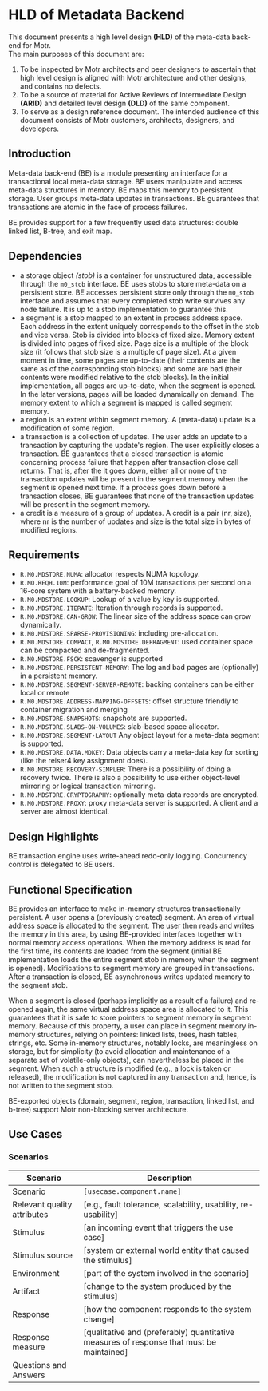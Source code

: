 # HLD of Metadata Backend
This document presents a high level design **(HLD)** of the meta-data back-end for Motr.   
The main purposes of this document are:  
 1. To be inspected by Motr architects and peer designers to ascertain that high level design is aligned with Motr architecture and other designs, and contains no defects.
 2.  To be a source of material for Active Reviews of Intermediate Design **(ARID)** and detailed level design **(DLD)** of the same component.
 3. To serve as a design reference document. The intended audience of this document consists of Motr customers, architects, designers, and developers.  


## Introduction
 Meta-data back-end (BE) is a module presenting an interface for a transactional local meta-data storage. BE users manipulate and access meta-data structures in memory. BE maps this memory to persistent storage. User groups meta-data updates in transactions. BE guarantees that transactions are atomic in the face of process failures.

BE provides support for a few frequently used data structures: double linked list, B-tree, and exit map.  


 ## Dependencies
 - a storage object *(stob)* is a container for unstructured data, accessible through the `m0_stob` interface. BE uses stobs to store meta-data on a persistent store. BE accesses persistent store only through the `m0_stob` interface and assumes that every completed stob write survives any node failure. It is up to a stob implementation to guarantee this.  
 - a segment is a stob mapped to an extent in process address space. Each address in the extent uniquely corresponds to the offset in the stob and vice versa. Stob is divided into blocks of fixed size. Memory extent is divided into pages of fixed size. Page size is a multiple of the block size (it follows that stob size is a multiple of page size). At a given moment in time, some pages are up-to-date (their contents are the same as of the corresponding stob blocks) and some are bad (their contents were modified relative to the stob blocks). In the initial implementation, all pages are up-to-date, when the segment is opened. In the later versions, pages will be loaded dynamically on demand. The memory extent to which a segment is mapped is called segment memory.
 - a region is an extent within segment memory. A (meta-data) update is a modification of some region.
 - a transaction is a collection of updates. The user adds an update to a transaction by capturing the update's region. The user explicitly closes a transaction. BE guarantees that a closed transaction is atomic concerning process failure that happen after transaction close call returns. That is, after the it goes down, either all or none of the transaction updates will be present in the segment memory when the segment is opened next time. If a process goes down before a transaction closes, BE guarantees that none of the transaction updates will be present in the segment memory.
 - a credit is a measure of a group of updates. A credit is a pair (nr, size), where nr is the number of updates and size is the total size in bytes of modified regions.  

 ## Requirements

* `R.M0.MDSTORE.NUMA`: allocator respects NUMA topology.
* `R.MO.REQH.10M`: performance goal of 10M transactions per second on a 16-core system with a battery-backed memory.
* `R.M0.MDSTORE.LOOKUP`: Lookup of a value by key is supported.
* `R.M0.MDSTORE.ITERATE`: Iteration through records is supported.
* `R.M0.MDSTORE.CAN-GROW`: The linear size of the address space can grow dynamically.
* `R.M0.MDSTORE.SPARSE-PROVISIONING`: including pre-allocation.
* `R.M0.MDSTORE.COMPACT`, `R.M0.MDSTORE.DEFRAGMENT`: used container space can be compacted and de-fragmented.
* `R.M0.MDSTORE.FSCK`: scavenger is supported
* `R.M0.MDSTORE.PERSISTENT-MEMORY`: The log and bad pages are (optionally) in a persistent memory.
* `R.M0.MDSTORE.SEGMENT-SERVER-REMOTE`: backing containers can be either local or remote
* `R.M0.MDSTORE.ADDRESS-MAPPING-OFFSETS`: offset structure friendly to container migration and merging
* `R.M0.MDSTORE.SNAPSHOTS`: snapshots are supported.
* `R.M0.MDSTORE.SLABS-ON-VOLUMES`: slab-based space allocator.
* `R.M0.MDSTORE.SEGMENT-LAYOUT` Any object layout for a meta-data segment is supported.
* `R.M0.MDSTORE.DATA.MDKEY`: Data objects carry a meta-data key for sorting (like the reiser4 key assignment does).
* `R.M0.MDSTORE.RECOVERY-SIMPLER`: There is a possibility of doing a recovery twice. There is also a possibility to use either object-level mirroring or logical transaction mirroring.
* `R.M0.MDSTORE.CRYPTOGRAPHY`: optionally meta-data records are encrypted.
* `R.M0.MDSTORE.PROXY`: proxy meta-data server is supported. A client and a server are almost identical.  

## Design Highlights
BE transaction engine uses write-ahead redo-only logging. Concurrency control is delegated to BE users.  

## Functional Specification
BE provides an interface to make in-memory structures transactionally persistent. A user opens a (previously created) segment. An area of virtual address space is allocated to the segment. The user then reads and writes the memory in this area, by using BE-provided interfaces together with normal memory access operations. When the memory address is read for the first time, its contents are loaded from the segment (initial BE implementation loads the entire segment stob in memory when the segment is opened). Modifications to segment memory are grouped in transactions. After a transaction is closed, BE asynchronous writes updated memory to the segment stob.  

When a segment is closed (perhaps implicitly as a result of a failure) and re-opened again, the same virtual address space area is allocated to it. This guarantees that it is safe to store pointers to segment memory in segment memory. Because of this property, a user can place in segment memory in-memory structures, relying on pointers: linked lists, trees, hash tables, strings, etc. Some in-memory structures, notably locks, are meaningless on storage, but for simplicity (to avoid allocation and maintenance of a separate set of volatile-only objects), can nevertheless be placed in the segment. When such a structure is modified (e.g., a lock is taken or released), the modification is not captured in any transaction and, hence, is not written to the segment stob.  

BE-exported objects (domain, segment, region, transaction, linked list, and b-tree) support Motr non-blocking server architecture.  

## Use Cases
### Scenarios

|Scenario | Description |
|---------|-------------|
|Scenario	| `[usecase.component.name]` |
|Relevant quality attributes|	[e.g., fault tolerance, scalability, usability, re-usability]|
|Stimulus|	[an incoming event that triggers the use case]|
|Stimulus source |	[system or external world entity that caused the stimulus]|
|Environment	| [part of the system involved in the scenario]|
|Artifact |	[change to the system produced by the stimulus]|
|Response |	[how the component responds to the system change]|
|Response measure	|[qualitative and (preferably) quantitative measures of response that must be maintained]|
|Questions and Answers	|
